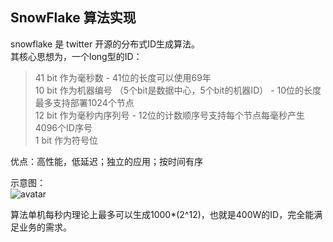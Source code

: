 ## SnowFlake 算法实现

snowflake 是 twitter 开源的分布式ID生成算法。<br />
其核心思想为，一个long型的ID：<br />

> 41 bit 作为毫秒数 - 41位的长度可以使用69年<br />
> 10 bit 作为机器编号 （5个bit是数据中心，5个bit的机器ID） - 10位的长度最多支持部署1024个节点<br />
> 12 bit 作为毫秒内序列号 - 12位的计数顺序号支持每个节点每毫秒产生4096个ID序号<br />
> 1 bit 作为符号位<br />

优点：高性能，低延迟；独立的应用；按时间有序

示意图：<br />
![avatar](https://images2015.cnblogs.com/blog/913887/201603/913887-20160325101451339-2081640491.jpg)



算法单机每秒内理论上最多可以生成1000*(2^12)，也就是400W的ID，完全能满足业务的需求。
